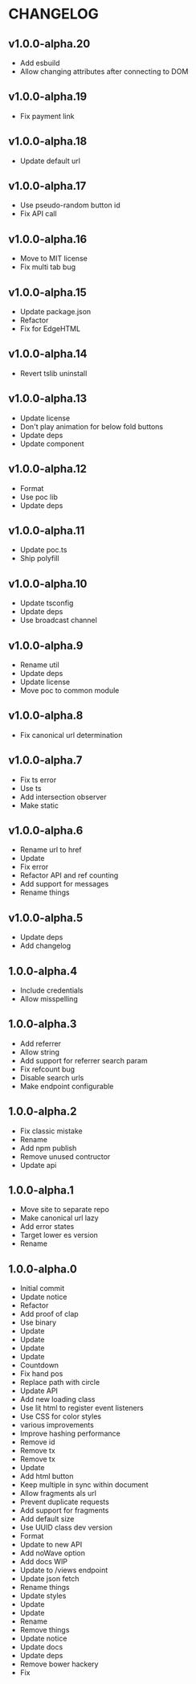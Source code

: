 # CHANGELOG

## v1.0.0-alpha.20
- Add esbuild
- Allow changing attributes after connecting to DOM

## v1.0.0-alpha.19
- Fix payment link

## v1.0.0-alpha.18
- Update default url

## v1.0.0-alpha.17
- Use pseudo-random button id
- Fix API call

## v1.0.0-alpha.16
- Move to MIT license
- Fix multi tab bug

## v1.0.0-alpha.15
- Update package.json
- Refactor
- Fix for EdgeHTML

## v1.0.0-alpha.14
- Revert tslib uninstall

## v1.0.0-alpha.13
- Update license
- Don't play animation for below fold buttons
- Update deps
- Update component

## v1.0.0-alpha.12
- Format
- Use poc lib
- Update deps

## v1.0.0-alpha.11
- Update poc.ts
- Ship polyfill

## v1.0.0-alpha.10
- Update tsconfig
- Update deps
- Use broadcast channel

## v1.0.0-alpha.9
- Rename util
- Update deps
- Update license
- Move poc to common module

## v1.0.0-alpha.8
- Fix canonical url determination

## v1.0.0-alpha.7
- Fix ts error
- Use ts
- Add intersection observer
- Make static

## v1.0.0-alpha.6
- Rename url to href
- Update
- Fix error
- Refactor API and ref counting
- Add support for messages
- Rename things

## v1.0.0-alpha.5
- Update deps
- Add changelog 

## 1.0.0-alpha.4
- Include credentials
- Allow misspelling

## 1.0.0-alpha.3
- Add referrer
- Allow string
- Add support for referrer search param
- Fix refcount bug
- Disable search urls
- Make endpoint configurable

## 1.0.0-alpha.2
- Fix classic mistake
- Rename
- Add npm publish
- Remove unused contructor
- Update api

## 1.0.0-alpha.1
- Move site to separate repo
- Make canonical url lazy
- Add error states
- Target lower es version
- Rename

## 1.0.0-alpha.0
- Initial commit
- Update notice
- Refactor
- Add proof of clap
- Use binary
- Update
- Update
- Update
- Update
- Countdown
- Fix hand pos
- Replace path with circle
- Update API
- Add new loading class
- Use lit html to register event listeners
- Use CSS for color styles
- various improvements
- Improve hashing performance
- Remove id
- Remove tx
- Remove tx
- Update
- Add html button
- Keep multiple in sync within document
- Allow fragments als url
- Prevent duplicate requests
- Add support for fragments
- Add default size
- Use UUID class dev version
- Format
- Update to new API
- Add noWave option
- Add docs WIP
- Update to /views endpoint
- Update json fetch
- Rename things
- Update styles
- Update
- Update
- Rename
- Remove things
- Update notice
- Update docs
- Update deps
- Remove bower hackery
- Fix
